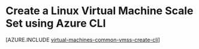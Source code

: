 <properties
    pageTitle="Create a Virtual Machine Scale Set | Microsoft Azure"
    description="Create a Virtual Machine Scale Set using the Azure CLI"
    services="virtual-machine-scale-sets"
    documentationCenter=""
	authors="gatneil"
	manager="madhana"
	editor="tysonn"
	tags="azure-resource-manager" />

<tags
    ms.service="virtual-machine-scale-sets"
    ms.workload="na"
    ms.tgt_pltfrm="na"
    ms.devlang="na"
    ms.topic="article"
    ms.date="03/22/2016"
	ms.author="gatneil"/>

# Create a Linux Virtual Machine Scale Set using Azure CLI

[AZURE.INCLUDE [virtual-machines-common-vmss-create-cli](../../includes/virtual-machines-common-vmss-create-cli.md)]